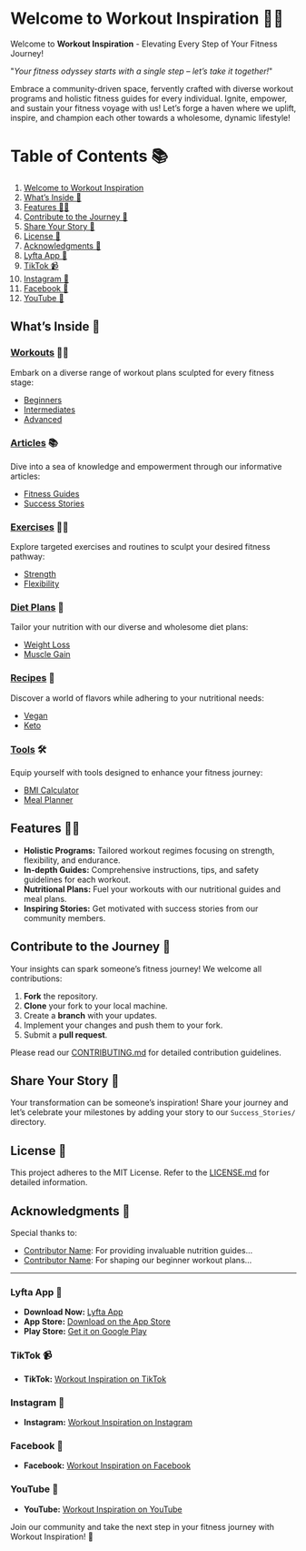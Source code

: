 # Welcome to Workout Inspiration 💪🚀

Welcome to **Workout Inspiration** - Elevating Every Step of Your Fitness Journey!

"_Your fitness odyssey starts with a single step – let’s take it together!_"

Embrace a community-driven space, fervently crafted with diverse workout programs and holistic fitness guides for every individual. Ignite, empower, and sustain your fitness voyage with us! Let’s forge a haven where we uplift, inspire, and champion each other towards a wholesome, dynamic lifestyle!

# Table of Contents 📚

1. [Welcome to Workout Inspiration](#welcome-to-workout-inspiration-)
2. [What’s Inside 🌟](#whats-inside-)
3. [Features 🚴‍♀️](#features-)
4. [Contribute to the Journey 🙌](#contribute-to-the-journey-)
5. [Share Your Story 💖](#share-your-story-)
6. [License 📄](#license-)
7. [Acknowledgments 👏](#acknowledgments-)
8. [Lyfta App 📱](#lyfta-app-)
9. [TikTok 📹](#tiktok-)
10. [Instagram 📸](#instagram-)
11. [Facebook 📘](#facebook-)
12. [YouTube 🎥](#youtube-)


## What’s Inside 🌟 

### [Workouts](/Workouts) 🏋️‍♂️
Embark on a diverse range of workout plans sculpted for every fitness stage:
- [Beginners](/Workouts/Beginners)
- [Intermediates](/Workouts/Intermediates)
- [Advanced](/Workouts/Advanced)

### [Articles](/Articles)  📚
Dive into a sea of knowledge and empowerment through our informative articles:
- [Fitness Guides](/Articles/FitnessGuides)
- [Success Stories](/Articles/SuccessStories)

### [Exercises](/Exercises)  🤸‍♂️
Explore targeted exercises and routines to sculpt your desired fitness pathway:
- [Strength](/Exercises/Strength)
- [Flexibility](/Exercises/Flexibility)

### [Diet Plans](/DietPlans)  🍏
Tailor your nutrition with our diverse and wholesome diet plans:
- [Weight Loss](/DietPlans/WeightLoss)
- [Muscle Gain](/DietPlans/MuscleGain)

### [Recipes](/Recipes)  🍲
Discover a world of flavors while adhering to your nutritional needs:
- [Vegan](/Recipes/Vegan)
- [Keto](/Recipes/Keto)

### [Tools](/Tools)  🛠️
Equip yourself with tools designed to enhance your fitness journey:
- [BMI Calculator](/Tools/BMICalculator)
- [Meal Planner](/Tools/MealPlanner)


## Features 🚴‍♀️

- **Holistic Programs:** Tailored workout regimes focusing on strength, flexibility, and endurance.
- **In-depth Guides:** Comprehensive instructions, tips, and safety guidelines for each workout.
- **Nutritional Plans:** Fuel your workouts with our nutritional guides and meal plans.
- **Inspiring Stories:** Get motivated with success stories from our community members.
  
## Contribute to the Journey 🙌

Your insights can spark someone’s fitness journey! We welcome all contributions:

1. **Fork** the repository.
2. **Clone** your fork to your local machine.
3. Create a **branch** with your updates.
4. Implement your changes and push them to your fork.
5. Submit a **pull request**.

Please read our [CONTRIBUTING.md](/path-to-your-CONTRIBUTING-file) for detailed contribution guidelines.

## Share Your Story 💖

Your transformation can be someone’s inspiration! Share your journey and let’s celebrate your milestones by adding your story to our `Success_Stories/` directory.

## License 📄

This project adheres to the MIT License. Refer to the [LICENSE.md](/path-to-your-LICENSE-file) for detailed information.

## Acknowledgments 👏 

Special thanks to:

- [Contributor Name](Profile_or_Website_Link): For providing invaluable nutrition guides...
- [Contributor Name](Profile_or_Website_Link): For shaping our beginner workout plans...

---

### Lyfta App 📱
- **Download Now:** [Lyfta App](https://lyfta.app)
- **App Store:** [Download on the App Store](https://apps.apple.com/sa/app/lyfta-gym-workout-tracker/id6443740936)
- **Play Store:** [Get it on Google Play](https://play.google.com/store/apps/details?id=com.lyfta&hl=en&gl=US)

### TikTok 📹
- **TikTok:** [Workout Inspiration on TikTok](https://www.tiktok.com/@workout_inspiration_)

### Instagram 📸
- **Instagram:** [Workout Inspiration on Instagram](https://www.instagram.com/workout_inspiration._/)

### Facebook 📘
- **Facebook:** [Workout Inspiration on Facebook](https://www.facebook.com/profile.php?id=100091128267281)

### YouTube 🎥
- **YouTube:** [Workout Inspiration on YouTube](https://www.youtube.com/channel/UCmB-mbYWCGNZTlH-WtLAJKg)

Join our community and take the next step in your fitness journey with Workout Inspiration! 🚀


